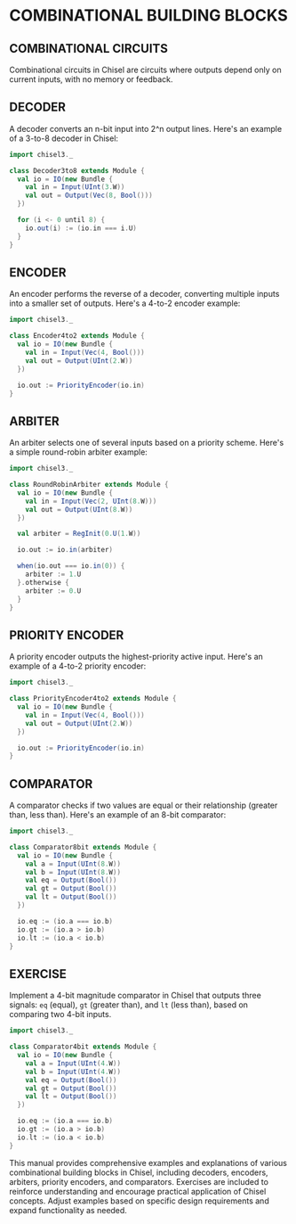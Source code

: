# COMBINATIONAL BUILDING BLOCKS

## COMBINATIONAL CIRCUITS

Combinational circuits in Chisel are circuits where outputs depend only on current inputs, with no memory or feedback.

## DECODER

A decoder converts an n-bit input into 2^n output lines. Here's an example of a 3-to-8 decoder in Chisel:

```scala
import chisel3._

class Decoder3to8 extends Module {
  val io = IO(new Bundle {
    val in = Input(UInt(3.W))
    val out = Output(Vec(8, Bool()))
  })

  for (i <- 0 until 8) {
    io.out(i) := (io.in === i.U)
  }
}
```

## ENCODER

An encoder performs the reverse of a decoder, converting multiple inputs into a smaller set of outputs. Here's a 4-to-2 encoder example:

```scala
import chisel3._

class Encoder4to2 extends Module {
  val io = IO(new Bundle {
    val in = Input(Vec(4, Bool()))
    val out = Output(UInt(2.W))
  })

  io.out := PriorityEncoder(io.in)
}
```

## ARBITER

An arbiter selects one of several inputs based on a priority scheme. Here's a simple round-robin arbiter example:

```scala
import chisel3._

class RoundRobinArbiter extends Module {
  val io = IO(new Bundle {
    val in = Input(Vec(2, UInt(8.W)))
    val out = Output(UInt(8.W))
  })

  val arbiter = RegInit(0.U(1.W))

  io.out := io.in(arbiter)

  when(io.out === io.in(0)) {
    arbiter := 1.U
  }.otherwise {
    arbiter := 0.U
  }
}
```

## PRIORITY ENCODER

A priority encoder outputs the highest-priority active input. Here's an example of a 4-to-2 priority encoder:

```scala
import chisel3._

class PriorityEncoder4to2 extends Module {
  val io = IO(new Bundle {
    val in = Input(Vec(4, Bool()))
    val out = Output(UInt(2.W))
  })

  io.out := PriorityEncoder(io.in)
}
```

## COMPARATOR

A comparator checks if two values are equal or their relationship (greater than, less than). Here's an example of an 8-bit comparator:

```scala
import chisel3._

class Comparator8bit extends Module {
  val io = IO(new Bundle {
    val a = Input(UInt(8.W))
    val b = Input(UInt(8.W))
    val eq = Output(Bool())
    val gt = Output(Bool())
    val lt = Output(Bool())
  })

  io.eq := (io.a === io.b)
  io.gt := (io.a > io.b)
  io.lt := (io.a < io.b)
}
```

## EXERCISE

Implement a 4-bit magnitude comparator in Chisel that outputs three signals: `eq` (equal), `gt` (greater than), and `lt` (less than), based on comparing two 4-bit inputs.

```scala
import chisel3._

class Comparator4bit extends Module {
  val io = IO(new Bundle {
    val a = Input(UInt(4.W))
    val b = Input(UInt(4.W))
    val eq = Output(Bool())
    val gt = Output(Bool())
    val lt = Output(Bool())
  })

  io.eq := (io.a === io.b)
  io.gt := (io.a > io.b)
  io.lt := (io.a < io.b)
}
```

This manual provides comprehensive examples and explanations of various combinational building blocks in Chisel, including decoders, encoders, arbiters, priority encoders, and comparators. Exercises are included to reinforce understanding and encourage practical application of Chisel concepts. Adjust examples based on specific design requirements and expand functionality as needed.
